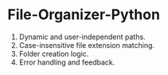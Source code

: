 # File-Organizer-Python

1. Dynamic and user-independent paths.
2. Case-insensitive file extension matching.
3. Folder creation logic.
4. Error handling and feedback.
